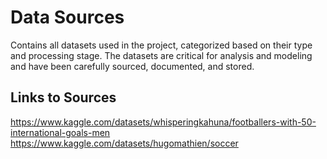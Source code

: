 # Data Sources

Contains all datasets used in the project, categorized based on their type and processing stage. The datasets are critical for analysis and modeling and have been carefully sourced, documented, and stored.

## Links to Sources

https://www.kaggle.com/datasets/whisperingkahuna/footballers-with-50-international-goals-men
https://www.kaggle.com/datasets/hugomathien/soccer
